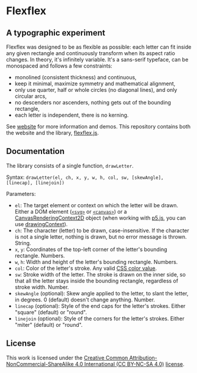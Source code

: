 # Flexflex

## A typographic experiment

Flexflex was designed to be as flexible as possible: each letter can fit inside any given rectangle and continuously transform when its aspect ratio changes. In theory, it's infinitely variable.
It's a sans-serif typeface, can be monospaced and follows a few constraints:
- monolined (consistent thickness) and continuous,
- keep it minimal, maximize symmetry and mathematical alignment,
- only use quarter, half or whole circles (no diagonal lines), and only circular arcs,
- no descenders nor ascenders, nothing gets out of the bounding rectangle,
- each letter is independent, there is no kerning.

See [website](https://ronikaufman.github.io/flexflex/) for more information and demos. This repository contains both the website and the library, [flexflex.js](./flexflex.js).

## Documentation

The library consists of a single function, `drawLetter`.

Syntax:
`drawLetter(el, ch, x, y, w, h, col, sw, [skewAngle], [linecap], [linejoin])`

Parameters:
- `el`: The target element or context on which the letter will be drawn. Either a DOM element ([`<svg>`](https://developer.mozilla.org/en-US/docs/Web/SVG/Element/svg) or [`<canvas>`](https://developer.mozilla.org/en-US/docs/Web/HTML/Element/canvas)) or a [CanvasRenderingContext2D](https://developer.mozilla.org/en-US/docs/Web/API/CanvasRenderingContext2D) object (when working with [p5.js](https://p5js.org/), you can use [drawingContext](https://p5js.org/reference/p5/drawingContext/)).
- `ch`: The character (letter) to be drawn, case-insensitive. If the character is not a single letter, nothing is drawn, but no error message is thrown. String.
- `x`, `y`: Coordinates of the top-left corner of the letter's bounding rectangle. Numbers.
- `w`, `h`: Width and height of the letter's bounding rectangle. Numbers.
- `col`: Color of the letter's stroke. Any valid [CSS color value](https://developer.mozilla.org/en-US/docs/Web/CSS/color).
- `sw`: Stroke width of the letter. The stroke is drawn on the inner side, so that all the letter stays inside the bounding rectangle, regardless of stroke width. Number.
- `skewAngle` (optional): Skew angle applied to the letter, to slant the letter, in degrees. 0 (default) doesn't change anything. Number.
- `linecap` (optional): Style of the end caps for the letter's strokes. Either "square" (default) or "round".
- `linejoin` (optional): Style of the corners for the letter's strokes. Either "miter" (default) or "round".

## License

This work is licensed under the [Creative Common Attribution-NonCommercial-ShareAlike 4.0 International (CC BY-NC-SA 4.0)](https://creativecommons.org/licenses/by-nc-sa/4.0/) [license](./LICENSE.txt).